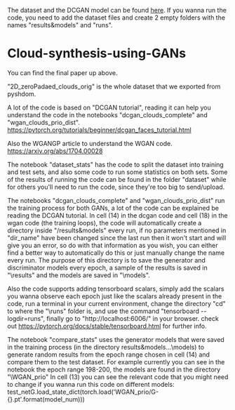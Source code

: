The dataset and the DCGAN model can be found [here](https://drive.google.com/drive/u/0/folders/1hTgTmXlIXD9AxxfdW-O9wyOn5gHck-7d).
If you wanna run the code, you need to add the dataset files and create 2 empty folders with the names "results&models" and "runs".

# Cloud-synthesis-using-GANs
You can find the final paper up above.

"2D_zeroPadaed_clouds_orig" is the whole dataset that we exported from pyshdom.

A lot of the code is based on "DCGAN tutorial", reading it can help you understand the code in the notebooks "dcgan_clouds_complete" and "wgan_clouds_prio_dist".
https://pytorch.org/tutorials/beginner/dcgan_faces_tutorial.html

Also the WGANGP article to understand the WGAN code.
https://arxiv.org/abs/1704.00028


The notebook "dataset_stats" has the code to split the dataset into training and test sets, and also some code to run some statistics on both sets.
Some of the results of running the code can be found in the folder "dataset" while for others you'll need to run the code, since they're too big to send/upload.


The notebooks "dcgan_clouds_complete" and "wgan_clouds_prio_dist" run the training process for both GANs, a lot of the code can be explained be reading the DCGAN tutorial.
In cell (14) in the dcgan code and cell (18) in the wgan code (the training loops), the code will automatically create a directory inside "/results&models" every run,
 if no parameters mentioned in "dir_name" have been changed since the last run then it won't start and will give you an error, so do with that information as you wish,
you can either find a better way to automatically do this or just manually change the name every run. The purpose of this directory is to save the generator and
discriminator models every epoch, a sample of the results is saved in "\results" and the models are saved in "\models".

Also the code supports adding tensorboard scalars, simply add the scalars you wanna observe each epoch just like the scalars already present in the code,
run a terminal in your current environment, change the directory "cd" to where the "\runs" folder is, and use the command "tensorboard --logdir=runs",
finally go to "http://localhost:6006/" in your browser. 
check out 
https://pytorch.org/docs/stable/tensorboard.html
for further info.


The notebook "compare_stats" uses the generator models that were saved in the training process (in the directory results&models\...\models\) to generate random results from 
the epoch range chosen in cell (14) and compare them to the test dataset.
For example currently you can see in the notebook the epoch range 198-200, the models are found in the directory "\WGAN_prio"
In cell (13) you can see the relevant code that you might need to change if you wanna run this code on different models:
test_netG.load_state_dict(torch.load('WGAN_prio/G-{}.pt'.format(model_num)))

